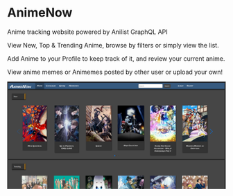# AnimeNow

Anime tracking website powered by Anilist GraphQL API

View New, Top & Trending Anime, browse by filters or simply view the list.

Add Anime to your Profile to keep track of it, and review your current anime.

View anime memes or Animemes posted by other user or upload your own!

![Home Preview](animenowhome2.png)
